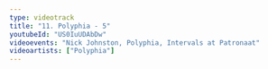 ```yaml
---
type: videotrack
title: "11. Polyphia - 5"
youtubeId: "US0IuUDAbDw"
videoevents: "Nick Johnston, Polyphia, Intervals at Patronaat"
videoartists: ["Polyphia"]
---
```

